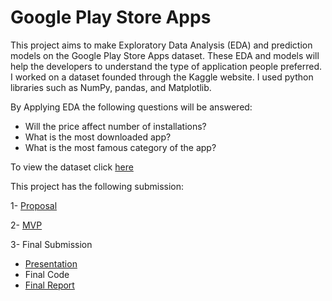 # Google Play Store Apps

This project aims to make Exploratory Data Analysis (EDA) and prediction models on the Google Play Store Apps dataset. These EDA and models will help the developers to understand the type of application people preferred. I worked on a dataset founded through the Kaggle website. I used python libraries such as NumPy, pandas, and Matplotlib.

By Applying EDA the following questions will be answered:

* Will the price affect number of installations?
* What is the most downloaded app?
* What is the most famous category of the app?


To view the dataset click [here](https://www.kaggle.com/gauthamp10/google-playstore-apps) 

This project has the following submission:

1- [Proposal](Proposal_1.pdf) 

2- [MVP](https://github.com/shouq-AI/DSCamp/blob/main/mvp.ipynb) 

3- Final Submission
  - [Presentation](YourFutureApp_FinalVersion/YourFutureApp_project.pptx)
  - Final Code
  - [Final Report](YourFutureApp_FinalVersion/FinalReport.pdf)
